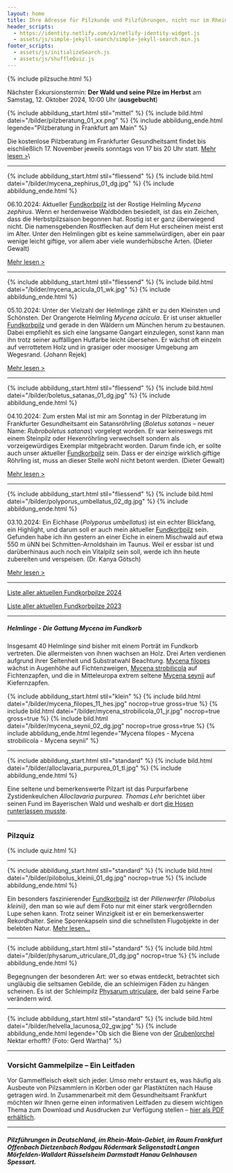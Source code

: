 ```yaml
---
layout: home
title: Ihre Adresse für Pilzkunde und Pilzführungen, nicht nur im Rhein-Main-Gebiet
header_scripts:
  - https://identity.netlify.com/v1/netlify-identity-widget.js
  - assets/js/simple-jekyll-search/simple-jekyll-search.min.js
footer_scripts:
  - assets/js/initializeSearch.js
  - assets/js/shuffleQuiz.js
---
```

{% include pilzsuche.html %}

Nächster Exkursionstermin:
**Der Wald und seine Pilze im Herbst** am Samstag, 12. Oktober 2024, 10:00 Uhr  (**ausgebucht**)[](/termine)

{% include abbildung_start.html stil="mittel" %}
{% include bild.html datei="/bilder/pilzberatung_01_xx.png" %}
{% include abbildung_ende.html legende="Pilzberatung in Frankfurt am Main" %}

Die kostenlose Pilzberatung im Frankfurter Gesundheitsamt findet bis eischließlich 17. November jeweils sonntags von 17 bis 20 Uhr statt. [Mehr lesen >](/termine)\

- - -

{% include abbildung_start.html stil="fliessend" %}
{% include bild.html datei="/bilder/mycena_zephirus_01_dg.jpg" %}
{% include abbildung_ende.html %}

06.10.2024: Aktueller [Fundkorbpilz](AA "Glossar-") ist der Rostige Helmling *Mycena zephirus*. Wenn er herdenweise Waldböden besiedelt, ist das ein Zeichen, dass die Herbstpilzsaison begonnen hat. Rostig ist er ganz überwiegend nicht. Die namensgebenden Rostflecken auf dem Hut erscheinen meist erst im Alter. Unter den Helmlingen gibt es keine sammelwürdigen, aber ein paar wenige leicht giftige, vor allem aber viele wunderhübsche Arten. (Dieter Gewalt)

[Mehr lesen >](/pilze/mycena-zephirus-rostiger-helmling)

<div style="clear:  both"></div>

- - -

{% include abbildung_start.html stil="fliessend" %}
{% include bild.html datei="/bilder/mycena_acicula_01_wk.jpg" %}
{% include abbildung_ende.html %}

05.10.2024: Unter der Vielzahl der Helmlinge zählt er zu den Kleinsten und Schönsten. Der Orangerote Helmling *Mycena acicula*. Er ist unser aktueller [Fundkorbpilz](AA "Glossar-") und gerade in den Wäldern um München herum zu bestaunen. Dabei empfiehlt es sich eine langsame Gangart einzulegen, sonst kann man ihn trotz seiner auffälligen Hutfarbe leicht übersehen. Er wächst oft einzeln auf verrottetem Holz und in grasiger oder moosiger Umgebung am Wegesrand. (Johann Rejek)

[Mehr lesen >](/pilze/mycena-acicula-orangeroter-helmling)

<div style="clear:  both"></div>

- - -

{% include abbildung_start.html stil="fliessend" %}
{% include bild.html datei="/bilder/boletus_satanas_01_dg.jpg" %}
{% include abbildung_ende.html %}

04.10.2024: Zum ersten Mal ist mir am Sonntag in der Pilzberatung im Frankfurter Gesundheitsamt ein Satansröhrling (*Boletus satanas* – neuer Name: *Rubroboletus satanas*) vorgelegt worden. Er war keineswegs mit einem Steinpilz oder Hexenröhrling verwechselt sondern als vorzeigewürdiges Exemplar mitgebracht worden. Darum finde ich, er sollte auch unser aktueller [Fundkorbpilz](AA "Glossar-") sein. Dass er der einzige wirklich giftige Röhrling ist, muss an dieser Stelle wohl nicht betont werden. (Dieter Gewalt)

[Mehr lesen >](/pilze/boletus-satanas-satansröhrling)

<div style="clear:  both"></div>

- - -

{% include abbildung_start.html stil="fliessend" %}
{% include bild.html datei="/bilder/polyporus_umbellatus_02_dg.jpg" %}
{% include abbildung_ende.html %}

03.10.2024: Ein Eichhase (*Polyporus umbellatus*) ist ein echter Blickfang, ein Highlight, und darum soll er auch mein aktueller [Fundkorbpilz](AA "Glossar-") sein. Gefunden habe ich ihn gestern an einer Eiche in einem Mischwald auf etwa 550 m üNN bei Schmitten-Arnoldshain im Taunus. Weil er essbar ist und darüberhinaus auch noch ein Vitalpilz sein soll, werde ich ihn heute zubereiten und verspeisen. (Dr. Kanya Götsch)

[Mehr lesen >](/pilze/polyporus-umbellatus-eichhase)

<div style="clear:  both"></div>

- - -

[Liste aller aktuellen Fundkorbpilze 2024](/artikel/liste-aller-aktuellen-fundkorbpilze-2024.html)

[Liste aller aktuellen Fundkorbpilze 2023](/artikel/liste-aller-aktuellen-fundkorbpilze-2023.html)

- - -

##### Helmlinge - Die Gattung *Mycena* im Fundkorb

Insgesamt 40 Helmlinge sind bisher mit einem Porträt im Fundkorb vertreten. Die allermeisten von ihnen wachsen an Holz. Drei Arten verdienen aufgrund ihrer Seltenheit und Substratwahl Beachtung. [Mycena filopes](/pilze/mycena-filopes-zerbrechlicher-fadenhelmling) wächst in Augenhöhe auf Fichtenzweigen, [Mycena strobilicola](/pilze/mycena-strobilicola-fichtenzapfenhelmling) auf Fichtenzapfen, und die in Mitteleuropa extrem seltene [Mycena seynii](/pilze/mycena-seynii-mediterraner-kiefernzapfenhelmling) auf Kiefernzapfen.

{% include abbildung_start.html stil="klein" %}
{% include bild.html datei="/bilder/mycena_filopes_11_hes.jpg" nocrop=true gross=true %}
{% include bild.html datei="/bilder/mycena_strobilicola_01_jr.jpg" nocrop=true gross=true %}
{% include bild.html datei="/bilder/mycena_seynii_02_dg.jpg" nocrop=true gross=true %}
{% include abbildung_ende.html legende="Mycena filopes - Mycena strobilicola - Mycena seynii" %}

- - -

{% include abbildung_start.html stil="standard" %}
{% include bild.html datei="/bilder/alloclavaria_purpurea_01_tl.jpg" %}
{% include abbildung_ende.html %}

Eine seltene und bemerkenswerte Pilzart ist das Purpurfarbene Zystidenkeulchen *Alloclavaria purpurea*. *Thomas Lehr* berichtet über seinen Fund im Bayerischen Wald und weshalb er dort [die Hosen runterlassen musste](/pilze/alloclavaria-purpurea-purpurfarbenes-zystidenkeulchen).

- - -

### Pilzquiz

{% include quiz.html %}

- - -

{% include abbildung_start.html stil="standard" %}
{% include bild.html datei="/bilder/pilobolus_kleinii_01_dg.jpg" nocrop=true %}
{% include abbildung_ende.html %}

Ein besonders faszinierender [Fundkorbpilz](AA "Glossar-") ist der *Pillenwerfer (Pilobolus kleinii)*, den man so wie auf dem Foto nur mit einer stark vergrößernden Lupe sehen kann. Trotz seiner Winzigkeit ist er ein bemerkenswerter Rekordhalter. Seine Sporenkapseln sind die schnellsten Flugobjekte in der belebten Natur. [Mehr lesen...](/pilze/pilobolus-kleinii-pillenwerfer)

- - -

{% include abbildung_start.html stil="standard" %}
{% include bild.html datei="/bilder/physarum_utriculare_01_dg.jpg" nocrop=true %}
{% include abbildung_ende.html %}

Begegnungen der besonderen Art: wer so etwas entdeckt, betrachtet sich ungläubig die seltsamen Gebilde, die an schleimigen Fäden zu hängen scheinen. Es ist der Schleimpilz [Physarum utriculare](/pilze/physarum-utriculare-fadenfruchtschleimpilz), der bald seine Farbe verändern wird.

- - -

{% include abbildung_start.html stil="standard" %}
{% include bild.html datei="/bilder/helvella_lacunosa_02_gw.jpg" %}
{% include abbildung_ende.html legende="Ob sich die Biene von der <a href='/pilze/helvella-lacunosa-grubenlorchel'>Grubenlorchel</a> Nektar erhofft?  (Foto: Gerd Wartha)" %}

- - -

### Vorsicht Gammelpilze – Ein Leitfaden

Vor Gammelfleisch ekelt sich jeder. Umso mehr erstaunt es, was häufig als Ausbeute von Pilzsammlern in Körben oder gar Plastiktüten nach Hause getragen wird. In Zusammenarbeit mit dem Gesundheitsamt Frankfurt möchten wir Ihnen gerne einen informativen Leitfaden zu diesem wichtigen Thema zum Download und Ausdrucken zur Verfügung stellen – [hier als PDF erhältlich](/assets/docs/Fundkorb.de-Gammelpilze.pdf).

- - -

##### Pilzführungen in Deutschland, im Rhein-Main-Gebiet, im Raum Frankfurt Offenbach Dietzenbach Rodgau Rödermark Seligenstadt Langen Mörfelden-Walldort Rüsselsheim Darmstadt Hanau Gelnhausen Spessart.